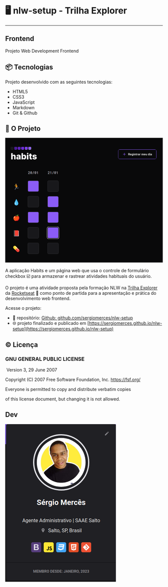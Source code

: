 # :desktop_computer:  nlw-setup - Trilha Explorer

---

## Frontend

Projeto Web Development Frontend

## :package: Tecnologias

Projeto desenvolvido com as seguintes tecnologias:

* HTML5
* CSS3
* JavaScript
* Markdown
* Git & Github

## :triangular_ruler: O Projeto

![](./github/project.png)

A aplicação Habits e um página web que usa o controle de formulário checkbox :ballot_box_with_check: para armazenar e rastrear atividades habituais do usuário.

O projeto é uma atividade proposta pela formação NLW na [Trilha Explorer](https://rocketseat.com.br/explorer) da [Rocketseat](https://rocketseat.com..br) :rocket: como ponto de partida para a apresentação e prática do desenvolvimento web frontend.

Acesse o projeto:

* :octopus: repositório: [Github: github.com/sergiomerces/nlw-setup](https://github.com/sergiomerces/nlw-setup)
* :globe_with_meridians: projeto finalizado e publicado em [https://sergiomerces.github.io/nlw-setup](https://sergiomerces.github.io/nlw-setup)



## :copyright: Licença

### 										GNU GENERAL PUBLIC LICENSE

​                       						    Version 3, 29 June 2007

 Copyright (C) 2007 Free Software Foundation, Inc. <https://fsf.org/>

 Everyone is permitted to copy and distribute verbatim copies

 of this license document, but changing it is not allowed.

## Dev

![Sérgio Mercês](./github/devev.png)
